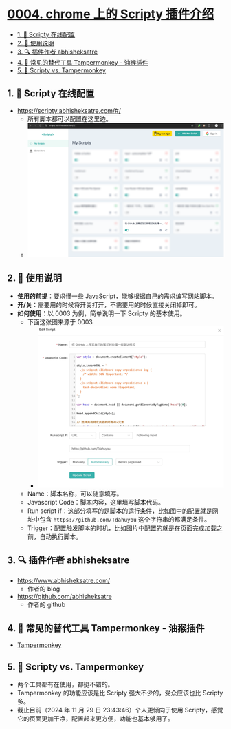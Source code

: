 # [0004. chrome 上的 Scripty 插件介绍](https://github.com/Tdahuyou/pc/tree/main/0004.%20chrome%20%E4%B8%8A%E7%9A%84%20Scripty%20%E6%8F%92%E4%BB%B6%E4%BB%8B%E7%BB%8D)

<!-- region:toc -->
- [1. 🔗 Scripty 在线配置](#1--scripty-在线配置)
- [2. 📒 使用说明](#2--使用说明)
- [3. 🔍 插件作者 abhisheksatre](#3--插件作者-abhisheksatre)
- [4. 🔗 常见的替代工具 Tampermonkey - 油猴插件](#4--常见的替代工具-tampermonkey---油猴插件)
- [5. 📒 Scripty vs. Tampermonkey](#5--scripty-vs-tampermonkey)
<!-- endregion:toc -->

## 1. 🔗 Scripty 在线配置

- https://scripty.abhisheksatre.com/#/
  - 所有脚本都可以配置在这里边。
  - ![](md-imgs/2024-11-29-23-31-01.png)

## 2. 📒 使用说明

- **使用的前提**：要求懂一些 JavaScript，能够根据自己的需求编写网站脚本。
- **开/关**：需要用的时候将开关打开，不需要用的时候直接关闭掉即可。
- **如何使用**：以 0003 为例，简单说明一下 Scripty 的基本使用。
  - 下面这张图来源于 0003
    - ![](md-imgs/2024-11-29-23-07-30.png)
  - Name：脚本名称，可以随意填写。
  - Javascript Code：脚本内容，这里填写脚本代码。
  - Run script if：这部分填写的是脚本的运行条件，比如图中的配置就是网址中包含 `https://github.com/Tdahuyou` 这个字符串的都满足条件。
  - Trigger：配置触发脚本的时机，比如图片中配置的就是在页面完成加载之前，自动执行脚本。

## 3. 🔍 插件作者 abhisheksatre

- https://www.abhisheksatre.com/
  - 作者的 blog
- https://github.com/abhisheksatre
  - 作者的 github

## 4. 🔗 常见的替代工具 Tampermonkey - 油猴插件

- [Tampermonkey](https://tampermonkey.net/)

## 5. 📒 Scripty vs. Tampermonkey

- 两个工具都有在使用，都挺不错的。
- Tampermonkey 的功能应该是比 Scripty 强大不少的，受众应该也比 Scripty 多。
- 截止目前（2024 年 11 月 29 日 23:43:46）个人更倾向于使用 Scripty，感觉它的页面更加干净，配置起来更方便，功能也基本够用了。

